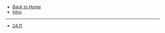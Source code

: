 * [Back to Home](/readme?id=bcll-fps)
* [Intro](/update/readme.md)
---

* [24.11](/update/logs/24-11.md)

